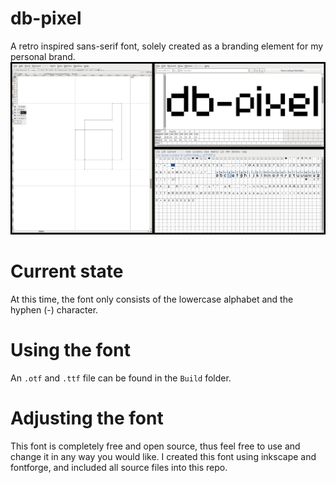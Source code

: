 # db-pixel

A retro inspired sans-serif font, solely created as a branding element for my personal brand.
![header](./img/header.png)

# Current state

At this time, the font only consists of the lowercase alphabet and the hyphen (-) character. 

# Using the font

An `.otf` and `.ttf` file can be found in the `Build` folder.

# Adjusting the font

This font is completely free and open source, thus feel free to use and change it in any way you would like. I created this font using inkscape and fontforge, and included all source files into this repo.
